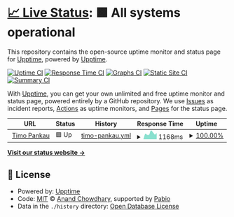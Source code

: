# [📈 Live Status](https://upptime.github.io/upptime): <!--live status--> **🟩 All systems operational**

This repository contains the open-source uptime monitor and status page for [Upptime](https://upptime.js.org), powered by [Upptime](https://github.com/upptime/upptime).

[![Uptime CI](https://github.com/Ehrax/upptime/workflows/Uptime%20CI/badge.svg)](https://github.com/Ehrax/upptime/actions?query=workflow%3A%22Uptime+CI%22)
[![Response Time CI](https://github.com/Ehrax/upptime/workflows/Response%20Time%20CI/badge.svg)](https://github.com/Ehrax/upptime/actions?query=workflow%3A%22Response+Time+CI%22)
[![Graphs CI](https://github.com/Ehrax/upptime/workflows/Graphs%20CI/badge.svg)](https://github.com/Ehrax/upptime/actions?query=workflow%3A%22Graphs+CI%22)
[![Static Site CI](https://github.com/Ehrax/upptime/workflows/Static%20Site%20CI/badge.svg)](https://github.com/Ehrax/upptime/actions?query=workflow%3A%22Static+Site+CI%22)
[![Summary CI](https://github.com/Ehrax/upptime/workflows/Summary%20CI/badge.svg)](https://github.com/Ehrax/upptime/actions?query=workflow%3A%22Summary+CI%22)

With [Upptime](https://upptime.js.org), you can get your own unlimited and free uptime monitor and status page, powered entirely by a GitHub repository. We use [Issues](https://github.com/upptime/upptime/issues) as incident reports, [Actions](https://github.com/Ehrax/upptime/actions) as uptime monitors, and [Pages](https://upptime.github.io/upptime) for the status page.

<!--start: status pages-->
<!-- This summary is generated by Upptime (https://github.com/upptime/upptime) -->
<!-- Do not edit this manually, your changes will be overwritten -->
<!-- prettier-ignore -->
| URL | Status | History | Response Time | Uptime |
| --- | ------ | ------- | ------------- | ------ |
| <img alt="" src="https://icons.duckduckgo.com/ip3/timopankau.com.ico" height="13"> [Timo Pankau](https://timopankau.com) | 🟩 Up | [timo-pankau.yml](https://github.com/Ehrax/upptime/commits/HEAD/history/timo-pankau.yml) | <details><summary><img alt="Response time graph" src="./graphs/timo-pankau/response-time-week.png" height="20"> 1168ms</summary><br><a href="https://upptime.ehrax.dev/history/timo-pankau"><img alt="Response time 1189" src="https://img.shields.io/endpoint?url=https%3A%2F%2Fraw.githubusercontent.com%2FEhrax%2Fupptime%2FHEAD%2Fapi%2Ftimo-pankau%2Fresponse-time.json"></a><br><a href="https://upptime.ehrax.dev/history/timo-pankau"><img alt="24-hour response time 1217" src="https://img.shields.io/endpoint?url=https%3A%2F%2Fraw.githubusercontent.com%2FEhrax%2Fupptime%2FHEAD%2Fapi%2Ftimo-pankau%2Fresponse-time-day.json"></a><br><a href="https://upptime.ehrax.dev/history/timo-pankau"><img alt="7-day response time 1168" src="https://img.shields.io/endpoint?url=https%3A%2F%2Fraw.githubusercontent.com%2FEhrax%2Fupptime%2FHEAD%2Fapi%2Ftimo-pankau%2Fresponse-time-week.json"></a><br><a href="https://upptime.ehrax.dev/history/timo-pankau"><img alt="30-day response time 1118" src="https://img.shields.io/endpoint?url=https%3A%2F%2Fraw.githubusercontent.com%2FEhrax%2Fupptime%2FHEAD%2Fapi%2Ftimo-pankau%2Fresponse-time-month.json"></a><br><a href="https://upptime.ehrax.dev/history/timo-pankau"><img alt="1-year response time 1189" src="https://img.shields.io/endpoint?url=https%3A%2F%2Fraw.githubusercontent.com%2FEhrax%2Fupptime%2FHEAD%2Fapi%2Ftimo-pankau%2Fresponse-time-year.json"></a></details> | <details><summary><a href="https://upptime.ehrax.dev/history/timo-pankau">100.00%</a></summary><a href="https://upptime.ehrax.dev/history/timo-pankau"><img alt="All-time uptime 90.26%" src="https://img.shields.io/endpoint?url=https%3A%2F%2Fraw.githubusercontent.com%2FEhrax%2Fupptime%2FHEAD%2Fapi%2Ftimo-pankau%2Fuptime.json"></a><br><a href="https://upptime.ehrax.dev/history/timo-pankau"><img alt="24-hour uptime 100.00%" src="https://img.shields.io/endpoint?url=https%3A%2F%2Fraw.githubusercontent.com%2FEhrax%2Fupptime%2FHEAD%2Fapi%2Ftimo-pankau%2Fuptime-day.json"></a><br><a href="https://upptime.ehrax.dev/history/timo-pankau"><img alt="7-day uptime 100.00%" src="https://img.shields.io/endpoint?url=https%3A%2F%2Fraw.githubusercontent.com%2FEhrax%2Fupptime%2FHEAD%2Fapi%2Ftimo-pankau%2Fuptime-week.json"></a><br><a href="https://upptime.ehrax.dev/history/timo-pankau"><img alt="30-day uptime 98.77%" src="https://img.shields.io/endpoint?url=https%3A%2F%2Fraw.githubusercontent.com%2FEhrax%2Fupptime%2FHEAD%2Fapi%2Ftimo-pankau%2Fuptime-month.json"></a><br><a href="https://upptime.ehrax.dev/history/timo-pankau"><img alt="1-year uptime 90.26%" src="https://img.shields.io/endpoint?url=https%3A%2F%2Fraw.githubusercontent.com%2FEhrax%2Fupptime%2FHEAD%2Fapi%2Ftimo-pankau%2Fuptime-year.json"></a></details>

<!--end: status pages-->

[**Visit our status website →**](https://upptime.github.io/upptime)

## 📄 License

- Powered by: [Upptime](https://github.com/upptime/upptime)
- Code: [MIT](./LICENSE) © [Anand Chowdhary](https://anandchowdhary.com), supported by [Pabio](https://pabio.com)
- Data in the `./history` directory: [Open Database License](https://opendatacommons.org/licenses/odbl/1-0/)
